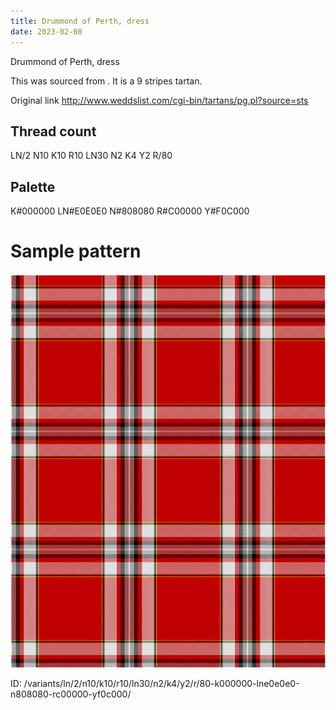 ```yaml
---
title: Drummond of Perth, dress
date: 2023-02-08
---
```

Drummond of Perth, dress

This was sourced from <no value>.  It is a 9 stripes tartan.

Original link http://www.weddslist.com/cgi-bin/tartans/pg.pl?source=sts

## Thread count
LN/2 N10 K10 R10 LN30 N2 K4 Y2 R/80

## Palette
K#000000 LN#E0E0E0 N#808080 R#C00000 Y#F0C000

# Sample pattern

![Tartan detail](tartan.png "LN/2 N10 K10 R10 LN30 N2 K4 Y2 R/80 tartan")

ID: /variants/ln/2/n10/k10/r10/ln30/n2/k4/y2/r/80-k000000-lne0e0e0-n808080-rc00000-yf0c000/